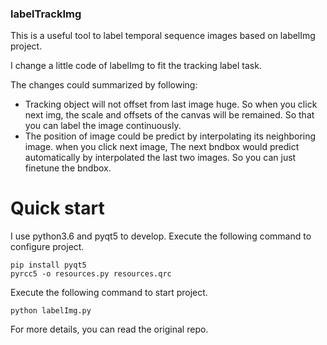 ### labelTrackImg
This is a useful tool to label temporal sequence images based on labelImg project.

I change a little code of labelImg to fit the tracking label task.

The changes could summarized by following:
- Tracking object will not offset from last image huge. So when you click next img, the scale and offsets of the canvas will be remained. So that you can label the image continuously.
- The position of image could be predict by interpolating its neighboring image. when you click next image, The next bndbox would predict automatically by interpolated the last two images. So you can just finetune the bndbox.
# Quick start

I use python3.6 and pyqt5 to develop. Execute the following command to configure project.
```
pip install pyqt5
pyrcc5 -o resources.py resources.qrc
```
Execute the following command to start project.
```shell
python labelImg.py
```

For more details, you can read the original repo.
